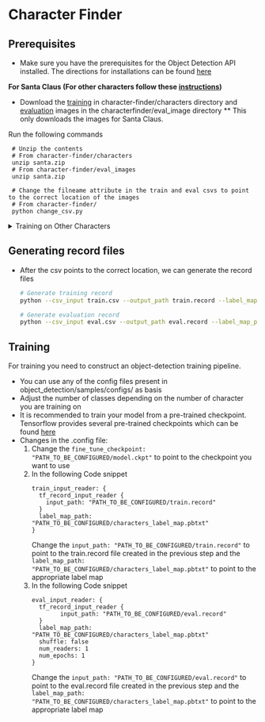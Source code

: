 # Character Finder

## Prerequisites 
* Make sure you have the prerequisites for the Object Detection API installed. The directions for installations can be found [here](https://github.com/tensorflow/models/blob/master/research/object_detection/g3doc/installation.md)

**For Santa Claus (For other characters follow these [instructions](#abcd))**
* Download the [training](https://www.dropbox.com/s/c8tbm4obfdupqgs/santa.zip?dl=1) in character-finder/characters directory  and [evaluation](https://www.dropbox.com/s/xij9f2r1wzksfso/santa.zip?dl=1) images in the characterfinder/eval\_image directory
** This only downloads the images for Santa Claus.

Run the following commands 
```
 # Unzip the contents
 # From character-finder/characters
 unzip santa.zip  
 # From character-finder/eval_images
 unzip santa.zip
 
 # Change the filneame attribute in the train and eval csvs to point to the correct location of the images
 # From character-finder/
 python change_csv.py
```
<a name="abcd"></a>

<details>
<summary>Training on Other Characters</summary>

* Make a new directory in the character-finder/characters folder and name it the character. For example
	` mkdir characters/foobar `
* Save all images of that character in that directory

</details>

## Generating record files


* After the csv points to the correct location, we can generate the record files
	 ``` bash
	# Generate training record
	python --csv_input train.csv --output_path train.record --label_map_path characters_label_map.pbtext 
	``` 
	``` bash
	# Generate evaluation record
	python --csv_input eval.csv --output_path eval.record --label_map_path characters_label_map.pbtext 
	```


## Training
For training you need to construct an object-detection training pipeline. 
* You can use any of the config files present in object\_detection/samples/configs/ as basis
* Adjust the number of classes depending on the number of character you are training on
* It is recommended to train your model from a pre-trained checkpoint. Tensorflow provides several pre-trained checkpoints which can be found [here](https://github.com/tensorflow/models/blob/master/research/object_detection/g3doc/detection_model_zoo.md)
* Changes in the .config file:
	1. Change the ` fine_tune_checkpoint: "PATH_TO_BE_CONFIGURED/model.ckpt" ` to point to the checkpoint you want to use 
	2. In the following Code snippet
		```
		train_input_reader: {
		  tf_record_input_reader {
		    input_path: "PATH_TO_BE_CONFIGURED/train.record"
		  }
		  label_map_path: "PATH_TO_BE_CONFIGURED/characters_label_map.pbtxt"
		}
		```
		Change the ` input_path: "PATH_TO_BE_CONFIGURED/train.record" ` to point to the train.record file created in the previous step and the ` label_map_path: "PATH_TO_BE_CONFIGURED/characters_label_map.pbtxt" ` to point to the appropriate label map
	3. In the following Code snippet
		```
		eval_input_reader: {
  		  tf_record_input_reader {
    		    input_path: "PATH_TO_BE_CONFIGURED/eval.record"
  		  }
  		  label_map_path: "PATH_TO_BE_CONFIGURED/characters_label_map.pbtxt"
  		  shuffle: false
  		  num_readers: 1
  		  num_epochs: 1
		}
		```
		Change the ` input_path: "PATH_TO_BE_CONFIGURED/eval.record" ` to point to the eval.record file created in the previous step and the ` label_map_path: "PATH_TO_BE_CONFIGURED/characters_label_map.pbtxt" ` to point to the appropriate label map


